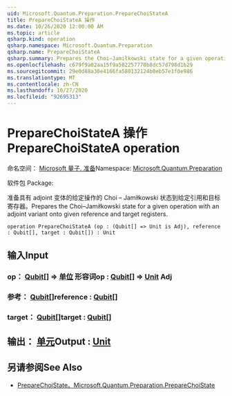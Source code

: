 ```yaml
---
uid: Microsoft.Quantum.Preparation.PrepareChoiStateA
title: PrepareChoiStateA 操作
ms.date: 10/26/2020 12:00:00 AM
ms.topic: article
qsharp.kind: operation
qsharp.namespace: Microsoft.Quantum.Preparation
qsharp.name: PrepareChoiStateA
qsharp.summary: Prepares the Choi–Jamiłkowski state for a given operation with an adjoint variant onto given reference and target registers.
ms.openlocfilehash: c679f9a02aa15f9a582257770b8dc57d798d1b29
ms.sourcegitcommit: 29e0d88a30e4166fa580132124b0eb57e1f0e986
ms.translationtype: MT
ms.contentlocale: zh-CN
ms.lasthandoff: 10/27/2020
ms.locfileid: "92695313"
---
```

# <a name="preparechoistatea-operation"></a><span data-ttu-id="da8b2-102">PrepareChoiStateA 操作</span><span class="sxs-lookup"><span data-stu-id="da8b2-102">PrepareChoiStateA operation</span></span>

<span data-ttu-id="da8b2-103">命名空间： [Microsoft 量子. 准备](xref:Microsoft.Quantum.Preparation)</span><span class="sxs-lookup"><span data-stu-id="da8b2-103">Namespace: [Microsoft.Quantum.Preparation](xref:Microsoft.Quantum.Preparation)</span></span>

<span data-ttu-id="da8b2-104">软件包 [](https://nuget.org/packages/)</span><span class="sxs-lookup"><span data-stu-id="da8b2-104">Package: [](https://nuget.org/packages/)</span></span>


<span data-ttu-id="da8b2-105">准备具有 adjoint 变体的给定操作的 Choi – Jamiłkowski 状态到给定引用和目标寄存器。</span><span class="sxs-lookup"><span data-stu-id="da8b2-105">Prepares the Choi–Jamiłkowski state for a given operation with an adjoint variant onto given reference and target registers.</span></span>

```qsharp
operation PrepareChoiStateA (op : (Qubit[] => Unit is Adj), reference : Qubit[], target : Qubit[]) : Unit
```


## <a name="input"></a><span data-ttu-id="da8b2-106">输入</span><span class="sxs-lookup"><span data-stu-id="da8b2-106">Input</span></span>

### <a name="op--qubit--unit-adj"></a><span data-ttu-id="da8b2-107">op： [Qubit](xref:microsoft.quantum.lang-ref.qubit)[] => [单位](xref:microsoft.quantum.lang-ref.unit) 形容词</span><span class="sxs-lookup"><span data-stu-id="da8b2-107">op : [Qubit](xref:microsoft.quantum.lang-ref.qubit)[] => [Unit](xref:microsoft.quantum.lang-ref.unit) Adj</span></span>




### <a name="reference--qubit"></a><span data-ttu-id="da8b2-108">参考： [Qubit](xref:microsoft.quantum.lang-ref.qubit)[]</span><span class="sxs-lookup"><span data-stu-id="da8b2-108">reference : [Qubit](xref:microsoft.quantum.lang-ref.qubit)[]</span></span>




### <a name="target--qubit"></a><span data-ttu-id="da8b2-109">target： [Qubit](xref:microsoft.quantum.lang-ref.qubit)[]</span><span class="sxs-lookup"><span data-stu-id="da8b2-109">target : [Qubit](xref:microsoft.quantum.lang-ref.qubit)[]</span></span>





## <a name="output--unit"></a><span data-ttu-id="da8b2-110">输出： [单元](xref:microsoft.quantum.lang-ref.unit)</span><span class="sxs-lookup"><span data-stu-id="da8b2-110">Output : [Unit](xref:microsoft.quantum.lang-ref.unit)</span></span>



## <a name="see-also"></a><span data-ttu-id="da8b2-111">另请参阅</span><span class="sxs-lookup"><span data-stu-id="da8b2-111">See Also</span></span>

- [<span data-ttu-id="da8b2-112">PrepareChoiState。</span><span class="sxs-lookup"><span data-stu-id="da8b2-112">Microsoft.Quantum.Preparation.PrepareChoiState</span></span>](xref:Microsoft.Quantum.Preparation.PrepareChoiState)